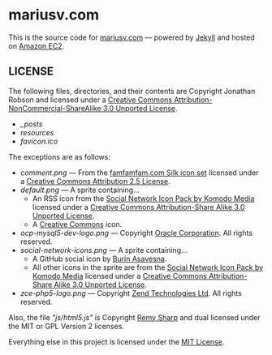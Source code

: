 mariusv.com
==========

This is the source code for [mariusv.com](http://mariusv.com/) — powered by [Jekyll](http://jekyllrb.com/)
and hosted on [Amazon EC2](http://aws.amazon.com/ec2/).

## LICENSE

The following files, directories, and their contents are Copyright Jonathan Robson and licensed under a
[Creative Commons Attribution-NonCommercial-ShareAlike 3.0 Unported License](http://creativecommons.org/licenses/by-nc-sa/3.0/).

* _\_posts_
* _resources_
* _favicon.ico_

The exceptions are as follows:

* _comment.png_ — From the [famfamfam.com Silk icon set](http://www.famfamfam.com/lab/icons/silk/)
  licensed under a [Creative Commons Attribution 2.5 License](http://creativecommons.org/licenses/by/2.5/).
* _default.png_ — A sprite containing...
  * An RSS icon from the [Social Network Icon Pack by Komodo Media](http://www.komodomedia.com/blog/2009/06/social-network-icon-pack/)
    licensed under a [Creative Commons Attribution-Share Alike 3.0 Unported License](http://creativecommons.org/licenses/by-sa/3.0/).
  * A [Creative Commons](http://creativecommons.org/policies#license) icon.
* _ocp-mysql5-dev-logo.png_ — Copyright [Oracle Corporation](http://www.oracle.com/us/index.html). All rights reserved.
* _social-network-icons.png_ — A sprite containing...
  * A GitHub social icon by [Burin Asavesna](http://helloburin.com/2010/09/20/github-social-icon/).
  * All other icons in the sprite are from the [Social Network Icon Pack by Komodo Media](http://www.komodomedia.com/blog/2009/06/social-network-icon-pack/)
    licensed under a [Creative Commons Attribution-Share Alike 3.0 Unported License](http://creativecommons.org/licenses/by-sa/3.0/).
* _zce-php5-logo.png_ — Copyright [Zend Technologies Ltd](http://www.zend.com/en/). All rights reserved.

Also, the file _"js/html5.js"_ is Copyright [Remy Sharp](http://remysharp.com/2009/01/07/html5-enabling-script/)
and dual licensed under the MIT or GPL Version 2 licenses.

Everything else in this project is licensed under the [MIT License](https://gist.github.com/802399).
